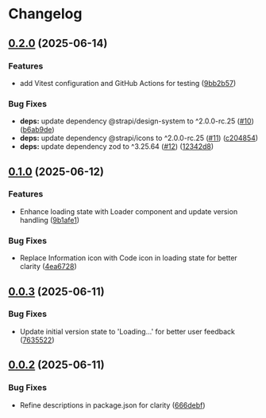 # Changelog

## [0.2.0](https://github.com/ChristopheCVB/strapi-plugin-app-version/compare/v0.1.0...v0.2.0) (2025-06-14)


### Features

* add Vitest configuration and GitHub Actions for testing ([9bb2b57](https://github.com/ChristopheCVB/strapi-plugin-app-version/commit/9bb2b575b2fea45ef4a74518a46f18d24ce8b12d))


### Bug Fixes

* **deps:** update dependency @strapi/design-system to ^2.0.0-rc.25 ([#10](https://github.com/ChristopheCVB/strapi-plugin-app-version/issues/10)) ([b6ab9de](https://github.com/ChristopheCVB/strapi-plugin-app-version/commit/b6ab9deb8ea73e81ffb86eeec8b53522751f2438))
* **deps:** update dependency @strapi/icons to ^2.0.0-rc.25 ([#11](https://github.com/ChristopheCVB/strapi-plugin-app-version/issues/11)) ([c204854](https://github.com/ChristopheCVB/strapi-plugin-app-version/commit/c204854ab2867bcc662a8fd576224723f37e52e5))
* **deps:** update dependency zod to ^3.25.64 ([#12](https://github.com/ChristopheCVB/strapi-plugin-app-version/issues/12)) ([12342d8](https://github.com/ChristopheCVB/strapi-plugin-app-version/commit/12342d80c3931cd846d33ad779f20edf79836961))

## [0.1.0](https://github.com/ChristopheCVB/strapi-plugin-app-version/compare/v0.0.3...v0.1.0) (2025-06-12)


### Features

* Enhance loading state with Loader component and update version handling ([9b1afe1](https://github.com/ChristopheCVB/strapi-plugin-app-version/commit/9b1afe118e5bf1b68b2415894a1e3cf5c75c862e))


### Bug Fixes

* Replace Information icon with Code icon in loading state for better clarity ([4ea6728](https://github.com/ChristopheCVB/strapi-plugin-app-version/commit/4ea67284f7a3dab5d772bd7fbf27294352830218))

## [0.0.3](https://github.com/ChristopheCVB/strapi-plugin-app-version/compare/v0.0.2...v0.0.3) (2025-06-11)


### Bug Fixes

* Update initial version state to 'Loading...' for better user feedback ([7635522](https://github.com/ChristopheCVB/strapi-plugin-app-version/commit/7635522244937e27c63796fb2307c6443b0252b6))

## [0.0.2](https://github.com/ChristopheCVB/strapi-plugin-app-version/compare/0.0.1...v0.0.2) (2025-06-11)


### Bug Fixes

* Refine descriptions in package.json for clarity ([666debf](https://github.com/ChristopheCVB/strapi-plugin-app-version/commit/666debf37f3a74b26e1b979f964e50790c84aca3))
